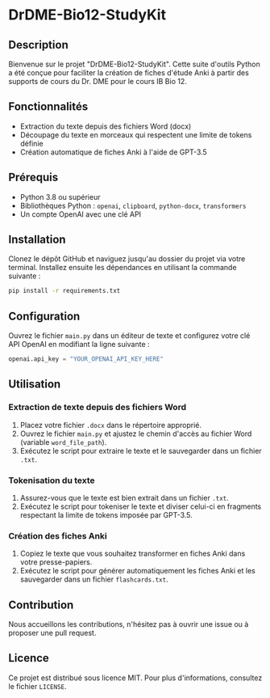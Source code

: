 # DrDME-Bio12-StudyKit

## Description

Bienvenue sur le projet "DrDME-Bio12-StudyKit". Cette suite d'outils Python a été conçue pour faciliter la création de fiches d'étude Anki à partir des supports de cours du Dr. DME pour le cours IB Bio 12. 

## Fonctionnalités

- Extraction du texte depuis des fichiers Word (docx)
- Découpage du texte en morceaux qui respectent une limite de tokens définie
- Création automatique de fiches Anki à l'aide de GPT-3.5

## Prérequis

- Python 3.8 ou supérieur
- Bibliothèques Python : `openai`, `clipboard`, `python-docx`, `transformers`
- Un compte OpenAI avec une clé API

## Installation

Clonez le dépôt GitHub et naviguez jusqu'au dossier du projet via votre terminal. Installez ensuite les dépendances en utilisant la commande suivante :

```bash
pip install -r requirements.txt

```

## Configuration

Ouvrez le fichier `main.py` dans un éditeur de texte et configurez votre clé API OpenAI en modifiant la ligne suivante :

```python
openai.api_key = "YOUR_OPENAI_API_KEY_HERE"
```

## Utilisation

### Extraction de texte depuis des fichiers Word

1. Placez votre fichier `.docx` dans le répertoire approprié.
2. Ouvrez le fichier `main.py` et ajustez le chemin d'accès au fichier Word (variable `word_file_path`).
3. Exécutez le script pour extraire le texte et le sauvegarder dans un fichier `.txt`.

### Tokenisation du texte

1. Assurez-vous que le texte est bien extrait dans un fichier `.txt`.
2. Exécutez le script pour tokeniser le texte et diviser celui-ci en fragments respectant la limite de tokens imposée par GPT-3.5.

### Création des fiches Anki

1. Copiez le texte que vous souhaitez transformer en fiches Anki dans votre presse-papiers.
2. Exécutez le script pour générer automatiquement les fiches Anki et les sauvegarder dans un fichier `flashcards.txt`.

## Contribution

Nous accueillons les contributions, n'hésitez pas à ouvrir une issue ou à proposer une pull request.

## Licence

Ce projet est distribué sous licence MIT. Pour plus d'informations, consultez le fichier `LICENSE`.


